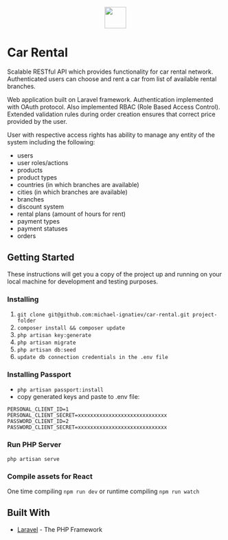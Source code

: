 
<p align="center">
<img src="https://laravel.com/assets/img/components/logo-laravel.svg" height="50">
</p>

# Car Rental

Scalable RESTful API which provides functionality for car rental network. Authenticated users can choose and rent a car from list of available rental branches.

Web application built on Laravel framework. Authentication implemented with OAuth protocol. 
Also implemented RBAC (Role Based Access Control).
Extended validation rules during order creation ensures that correct price provided by the user.

User with respective access rights has ability to manage any entity of the system including the following:
* users
* user roles/actions
* products
* product types
* countries (in which branches are available)
* cities (in which branches are available)
* branches
* discount system
* rental plans (amount of hours for rent)
* payment types
* payment statuses
* orders

## Getting Started

These instructions will get you a copy of the project up and running on your local machine for development and testing purposes.

### Installing

1. `git clone git@github.com:michael-ignatiev/car-rental.git project-folder`
2. `composer install && composer update`
3. `php artisan key:generate`
4. `php artisan migrate`
5. `php artisan db:seed`
6. `update db connection credentials in the .env file`

### Installing Passport

* `php artisan passport:install`
* copy generated keys and paste to .env file:
```
PERSONAL_CLIENT_ID=1
PERSONAL_CLIENT_SECRET=xxxxxxxxxxxxxxxxxxxxxxxxxxxxx
PASSWORD_CLIENT_ID=2
PASSWORD_CLIENT_SECRET=xxxxxxxxxxxxxxxxxxxxxxxxxxxxx
```

### Run PHP Server
`php artisan serve`

### Compile assets for React

One time compiling `npm run dev` or runtime compiling `npm run watch`

## Built With

* [Laravel](https://laravel.com/) - The PHP Framework